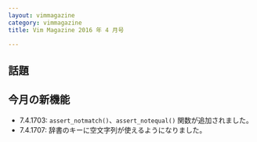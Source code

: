 ```yaml
---
layout: vimmagazine
category: vimmagazine
title: Vim Magazine 2016 年 4 月号

---
```


## 話題

## 今月の新機能

- 7.4.1703: `assert_notmatch()`、`assert_notequal()` 関数が追加されました。
- 7.4.1707: 辞書のキーに空文字列が使えるようになりました。

